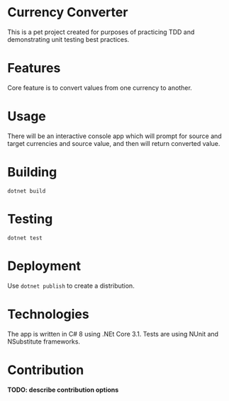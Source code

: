 # Currency Converter

This is a pet project created for purposes of practicing TDD and demonstrating
unit testing best practices.

# Features

Core feature is to convert values from one currency to another. 

# Usage

There will be an interactive console app which will prompt for source and target 
currencies and source value, and then will return converted value.

# Building

    dotnet build

# Testing

    dotnet test

# Deployment

Use `dotnet publish` to create a distribution.

# Technologies

The app is written in C# 8 using .NEt Core 3.1. 
Tests are using NUnit and NSubstitute frameworks.

# Contribution

**TODO: describe contribution options**